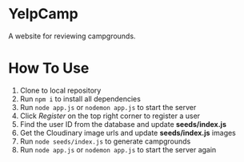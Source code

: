 # YelpCamp

A website for reviewing campgrounds.

# How To Use

1. Clone to local repository
2. Run `npm i` to install all dependencies
3. Run `node app.js` or `nodemon app.js` to start the server
4. Click _Register_ on the top right corner to register a user
5. Find the user ID from the database and update **seeds/index.js**
6. Get the Cloudinary image urls and update **seeds/index.js** images
7. Run `node seeds/index.js` to generate campgrounds
8. Run `node app.js` or `nodemon app.js` to start the server again
